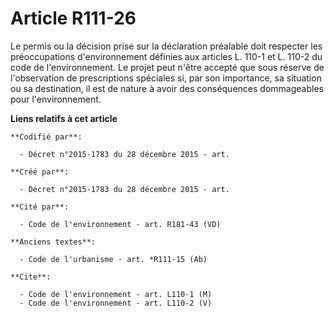 # Article R111-26

Le permis ou la décision prise sur la déclaration préalable doit respecter les préoccupations d'environnement définies aux
articles L. 110-1 et L. 110-2 du code de l'environnement. Le projet peut n'être accepté que sous réserve de l'observation de
prescriptions spéciales si, par son importance, sa situation ou sa destination, il est de nature à avoir des conséquences
dommageables pour l'environnement.

**Liens relatifs à cet article**

	**Codifié par**:

	  - Décret n°2015-1783 du 28 décembre 2015 - art.

	**Créé par**:

	  - Décret n°2015-1783 du 28 décembre 2015 - art.

	**Cité par**:

	  - Code de l'environnement - art. R181-43 (VD)

	**Anciens textes**:

	  - Code de l'urbanisme - art. *R111-15 (Ab)

	**Cite**:

	  - Code de l'environnement - art. L110-1 (M)
	  - Code de l'environnement - art. L110-2 (V)
